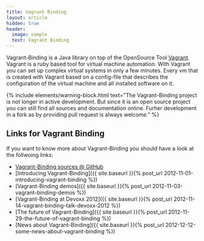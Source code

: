 ```yaml
---
title: Vagrant Binding
layout: article
hidden: true
header:
  image: sample
  text: Vagrant Binding
---
```


Vagrant-Binding is a Java library on top of the OpenSource Tool [Vagrant](http://vagrantup.com). Vagrant is a ruby based tool for virtual machine automation. With Vagrant you can set up complex virtual systems in only a few minutes. Every vm that is created with Vagrant based on a config-file that describes the configuration of the virtual machine and all installed software on it.

{% include elements/warning-block.html text="The Vagrant-Binding project is not longer in active development. But since it is an open source project you can still find all sources and documentation online. Furher development in a fork as by providing pull request is always welcome." %}

## Links for Vagrant Binding

If you want to know more about Vagrant-Binding you should have a look at the follwoing links:

* [Vagrant-Binding sources @ GitHub](https://github.com/guigarage/vagrant-binding)
* [Introducing Vagrant-Binding]({{ site.baseurl }}{% post_url 2012-11-01-introducing-vagrant-binding %})
* [Vagrant-Binding demos]({{ site.baseurl }}{% post_url 2012-11-03-vagrant-binding-demos %})
* [Vagrant-Binding at Devoxx 2012]({{ site.baseurl }}{% post_url 2012-11-14-vagrant-binding-talk-devoxx-2012 %})
* [The future of Vagrant-Binding]({{ site.baseurl }}{% post_url 2012-11-29-the-future-of-vagrant-binding %})
* [News about Vagrant-Binding]({{ site.baseurl }}{% post_url 2012-12-12-some-news-about-vagrant-binding %})
